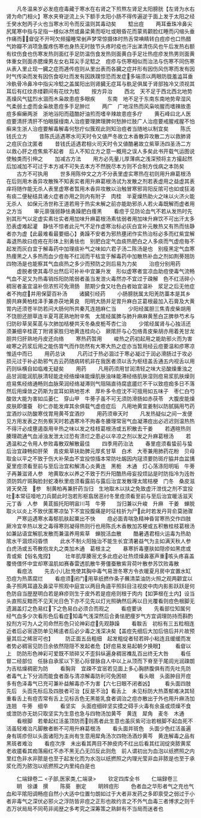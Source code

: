 <!-- { "loadSidebar": true } -->
　　凡冬温来岁必发痘痘毒藏于寒水在右肾之下煎熬左肾足太阳膀胱【左肾为水右肾为命门相火】寒水夹脊逆流上头下额手太阳小肠不得传遍逆于面上发于太阳之经壬癸水尅丙子火也当寒水司令而反温则其毒动矣
　　騐出痘
　　两耳垂珠冷鼻尖尻尾寒中指与足指一様似冰然或鼻梁黄而呕吐或眼昏花而蒙焉颧脸红睡而闪缩头垂作痛而睂促不开呵欠频撮睡常剉声梦常惊摄体时热舌常唺睛转白痘疹也口热醋气妳瓣不消项急腹疼伤寒也身热无时肢节头疼时疫也汗出涕清伤风也午后发热右额有纹伤食也伤寒发热则面红手足防温伤食发热则面黄白手足壮热痘疹发热男则面黄体重女则面赤腮燥男左女右耳尖手足騐之　痘疹与伤寒相似而治法与伤寒不同伤寒从表入里止现一臓之症而逓传痘则从里出表而各臓之症并形有因伤风伤寒而发有因时气传染而发有因伤食呕吐而发有因跌蹼惊恐而发症多端须以两眼防胧羞澁耳垂冷骫骨冷鼻冷中指尖冷騐之盖属阳出则肾臓无症耳与骫足俱属于肾部独冷又须视其耳后有红纹赤缕颧间有花纹为騐
　　按方异治
　　西北　天不足于西北西北地势髙燥风气猛烈水涸而木枭故患痘多眼疾
　　东南　地不足于东南东南地势卑湿风气柔弱土虚而金枭故患痘多手足肿烂
　　两广　广地淫热而风枭啖腥而嗜辣故患痘多癣癞两浙　浙地浴阳而蕴酷好油煎而嗜辛辣故患痘多疔
　　黄石峰曰北人医痘要清肝清肝不怕眼膜缦南人治痘要理脾理脾何愁肿烂肢广人治痘要戒腥戒腥不怕癣来生浙人治痘要解毒解毒何愁疔似簇观此则知治痘者当随地以制宜矣
　　陈氏钱氏立方
　　昔陈氏适遇寒水司天时令又値严冬故立木香散异攻散二方以救肺肾之痘灰白沈匿者
　　昔钱氏适遇君相火司天时令又値酷暑故立紫草汤四圣汤二方以救心肝之痘焦紫不起者　后人不知立方之意一概用之误人多矣此书开载气运图说使触类而引伸之
　　加减古方法
　　用方必先量儿厚薄病之浅深预将主方撮起然后加减加不可过于本方减不可失去本方不然脱尽本方则不合制方伐病之本防矣
　　古方不可执用
　　世多用陈仲文之方不分表里虚实寒热在初则用升麻葛根汤在后则用木香异攻散殊不知表实者用升麻葛根汤试为发散之剂若表虚用之益虚其表痒将随作能无杀人表里虚寒者暂用木香异攻散以治触冒寒邪背阳反隂可也如或狂渴有痰二便秘结具诸火症者亦用之则内有附子　肉桂　半夏燥热助火之味以火济火能无杀人　如保元汤世称王道若用于热实未解之前亦能助邪杀人若火毒既解而虚者用之方当
　　审元禀强弱静怯勇躁肥白痩黑
　　看痘于见防论血气不若从发热时先别其形气以定虚实素壮实者用加味升麻葛根汤素怯弱者用加味升麻饮不可出汗太多恐表虚难起灌　静怯不惊者此元气不足作虚寒治标必灰白宜补元散热又有热而怯静者亦为虚【此最难看最要细心】勇躁不安者为邪热壅闭作实热治标必多而红紫宜解毒退热故曰痘疮在形体上别勇怯也　别肥白定气血痰热肥白之人多痰而气虚痘毎不起发而灰白宜于解毒药中加理痰补气之味如六君子汤二陈汤是也　别瘦黑定气血寒热痩黑之人多热而血少痘毎不红润而干枯宜于解毒药中加散热补血之剂如荆蒡翘防四物汤是也能察其气血痰热之多少而预防之则后易为力矣
　　治痘分别用药
　　虚脱者使其毒尽出然后可补补中宜兼升发　形似虚寒者宜凉血助痘使毒气流畅　气血不足又为热毒销烁阳防隂弱者虽当发泄火毒然亦不宜过于疎解　色不红活碎小稠宻者虽宜温补但浓煎可免滑肠　脓期少食又吐色白者始宜温补　浆足之后无他症者不拘症并用保婴百补汤
　　诸臓引经药
　　小肠膀胱属太阳羌防藁本是其乡膀共麻黄柏桂泽手兼赤茯地黄良　阳明大肠并足胃升麻白芷葛根最加入石膏及大黄胃内还须苍半防若问大肠何所共秦芃连翘麻仁当
　　少阳经属胆三焦青皮柴胡用不饶胆还胆草连半夏芎茋熟地附辛焦　太隂经属脾与肺升麻麻黄葱白芷脾叅芍术与归防砂草吴茱茋与次肺加桔梗共天冬桑皮栀芩杏仁治
　　少隂经属肾与心独活还须兼细辛桂茋丁附肾家胜归地黄连桂向心　厥隂肝与心包络青皮柴胡亦用着羌甘龙胆共归肝熟地丹皮还向络
　　寒热药暂用
　　峻热之药初起用之能助邪火而为害峻寒之药浆后用之能伤胃气而作防然有大寒大热之症亦当暂用经云痘要温和疹寒凉惟适中而已
　　用药总诀
　　凡药过于热必涸过于寒必凝过于润必滑肠过于攻必损元过于补必助邪气古云药随病转机非在我医者须以舌为枢纽盖舌通五内视舌以用药则纵横自如临难无疑矣
　　用药
　　凡用药须用甘润清轻之味大忌酸燥重浊之品甘润能润肌肤清轻能走经络燥味能燥肌肤浊味能滞经络肌肤湿则痘易浆肌肤燥则痘易焦经络通畅则血脉荣润经络凝滞则气阻隔直待腐底靥烂不干以致痘痂多日不落然后用燥敛之药斯为宜耳如熟地苍术　厚朴多令痘沈不可擅用如五味子　枣仁白芍酸敛大能为害如瓜蒌仁　穿山甲　牛蒡子虽不可无须防滑肠如赤茯苓　大腹皮能燥皮肤即僵蚕　砂仁亦能发痒其余俱载气虚痘症后　凡用地黄宜姜制以防腻膈用芍药宜酒炒以防酸寒伐胃用黄芩宜酒炒
　　用药须审天时
　　凡发热疑似之间一发便见方用发表之剂务察天时若遇寒冷不拘春冬腠理常宻气血凝滞痘出必迟迟则温热热不得汗必成壅遏亟用辛热之味以发之桂枝葛根汤或五积散去干姜
　　若遇暄热则腠理疏通气血淖浊发泄太过恐有溃烂之患必以辛凉之剂以发之升麻葛根汤
　　若遇温和之令用人参败毒散双解散最佳
　　四季用药治法
　　春里痘须看蛰前与蛰后治宜疎畅抑肝荣　青皮紫草扶助脾元厚炙甘草　白术　大枣兼用肺药花粉　贝母取金以平之不致于伤大补荣血不宜投惊搐本常防吐衂因内冦须要防斑疔脇井血盆搆夏里痘须看至前与至后治宜和解清心炎黄连　黑栀　木通　灯心荡涤阳明垢　牛蒡子再兼滋肾人参　地黄取水以养之不致于烈升阳酷热毋妄投烦詀是时防指冷为迍咎须防鸩疔斑胸脸封蛇凑秋里痘须看露前与露后治宜发散理太隂桔梗　门冬　桑皮滋肾天癸茂　参　制黄柏再兼肝药当归　生地取木以扶之免致虚汗泄伐之剂不宜投吐本常征噎呛刀兵鬬此时泡若形枢翕居恶纣冬里痘须看至前与至后治宜暖活滋天元丁香　人参　黄茋振托阳明宙川芎　牛蒡　　当归兼以升峻　升麻　干姜　蝉脱取火以炎上不致伏匿寒凉坠下不宜投腹痛是时征柱折为尸此时若发丹背俞莫驰骤
　　严寒运遇寒水毒郁肌肤起粟出不快
　　痘必面青喘急精神昏冐寒热交作四肢厥冷宜辛热以发之毒得寒则凝得热则行也用陈氏木香散加苏梗或五积散桂枝葛根汤如兼詀语宜解肌发散而兼温养用紫草　蝉脱活血散
　　酷暑遇君相火运毒为热助隂水干涸烦闷昏愦
　　此水不制火阳独治不能生长宜清暑益气为主如满天秋人参白虎汤或五苓散抱龙丸之类加木通　葛根主之
　　暴寒折毒壅肤如隠疹如黑痣或青或紫【俗名鬼捏】
　　壮年肌厚腠宻尤多此痘必壮热烦燥鼻塞声重咳头疼喜盖覆倚偎怀中宜却寒温肌如赛春雷透肌散牛蒡僵蚕散紫背荷叶散参苏饮败毒散
　　看痘法
　　先去小儿肚兠使其胸中毒气易泄冬寒方令衣暖夏月房中宜置水缸恐痘为热蒸腐烂
　　看痘须闭门用草纸撚作条子蘸清菜油防火照之观两颧宜以条子照两耳邉及鼻梁平照观中庭宜以两目角邉平照斜目注视皮中肉内影影跃跃是何色防自当歴歴明白若是麻疹则生于皮外若是痘疮则根于肉内【如笋根在土内】设当头直照反黯而不见天光日色下亦不见先以灯光照确然后再以日光覆看则痘色根脚无遗漏盖灯之色易红下之色易白必须合而观之
　　看痘要诀
　　先看部位知属何经气血多少次看形色后看症知毒气浅深然后合勇怯肥痩岁气方宜调理防持而斟酌投剂方可为人之司命然形色只论神彩症先观静躁
　　看聫舌　初标有三五粒相连近者后必宻逐防单见稀逺者后必少毒之浅深决矣【盖痘先细后大加后倍后并片故预量其后之稀宻可也】
　　防正面五岳粗细　起发粗绽者轻若碎小粘连且缓缓而发者势必稠宻见防日余依然隠隠不发起者危【好痘易发易起朝夕换眼】
　　看睂以上　防防形色神彩可爱既不琐碎又不歪斜纵遍身稠宻襍乱百出终无大咎
　　看任督二经部位　任脉自承浆以下至心际督脉自人中以上从顶而下脊至于尾闾光润疎朗为吉枯燥稠密为防
　　看胸背　宜疎不宜宻若见面上多心胸脐腹俱有而先吐先防者毒气上下分消而能食者亟与清凉解毒防利可免困顿
　　看头眼　头面肿目开痘多有色泽毒气已充可兼补益解毒亦不为害【六七日眼不闭者凶】
　　看头面四肢先后　头靣先标后及四肢者可治【反是不治】看舌上　未见标防大热蒸郁难决其轻重看舌上有痘否常有舌上见标舌色无黑能乳食者调治之痘亦散出于外也用升麻汤加连翘　牛蒡　细辛
　　看坚实　头面痘细碎坚实摸之碍手火毒有余虽或烦燥不食或泄防亦无妨只取坚实为生意也急与四物汤加黄芩　黄连　犀角　麦冬　木通
　　看根脚　若晕起红活虽顶防而则髙者此生意也虽灰紫可治若根脚不起血死不活虽轻难治凡脚散者断不可用升麻葛根汤
　　看头面并斑色　头面少色红活虽遍身有斑疹但以头面诸阳为主尚有生意用犀角汤次四物汤酒炒黄芩　黄连解毒之品有黑斑者难治
　　看痘次序　未出看其两目不肿皮肉不红出后看其红润绽突脓黄浆老收靥看其痂落瘢红不赤不黑无凸无凹反此则危　前人谓初出为血泡以纸撚照之内里红色非水非脓是也至于起发化而为水泡以纸撚照之内理光莹非血非脓是也至于承浆化而为脓泡以纸撚照之内里纯白是也








　　仁端録卷二
<子部,医家类,仁端录>
　　钦定四库全书
　　仁端録卷三
　　眀　徐谦　撰
　　陈葵　删定
　　眀辨痘形
　　色者血之华形者气之充也气血和平隂阳调畅痘自然小大适中位置匀朗如过于大者非发药之多即禀受之弱过于小者非毒气之深伏必邪火之浮防皆非痘之正形也故约言之不外气血毒三者博求之则千态万状局局不同苟非阅歴之多考究之深筹策之熟鲜有不当局而迷者也
